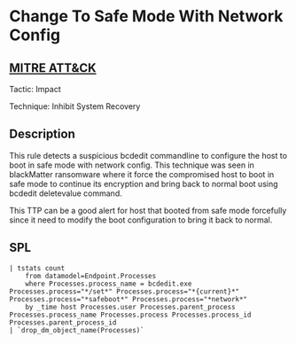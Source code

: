 # Change To Safe Mode With Network Config

## [MITRE ATT&CK](https://attack.mitre.org/techniques/T1490/)
Tactic: Impact

Technique: Inhibit System Recovery

## Description
This rule detects a suspicious bcdedit commandline to configure the host to boot in safe mode with network config. This technique was seen in blackMatter ransomware where it force the compromised host to boot in safe mode to continue its encryption and bring back to normal boot using bcdedit deletevalue command. 

This TTP can be a good alert for host that booted from safe mode forcefully since it need to modify the boot configuration to bring it back to normal.

## SPL
```spl
| tstats count 
    from datamodel=Endpoint.Processes 
    where Processes.process_name = bcdedit.exe Processes.process="*/set*" Processes.process="*{current}*" Processes.process="*safeboot*" Processes.process="*network*" 
    by _time host Processes.user Processes.parent_process Processes.process_name Processes.process Processes.process_id Processes.parent_process_id 
| `drop_dm_object_name(Processes)`
```